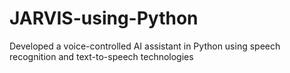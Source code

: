 # JARVIS-using-Python
Developed a voice-controlled AI assistant in Python using speech recognition and text-to-speech technologies
